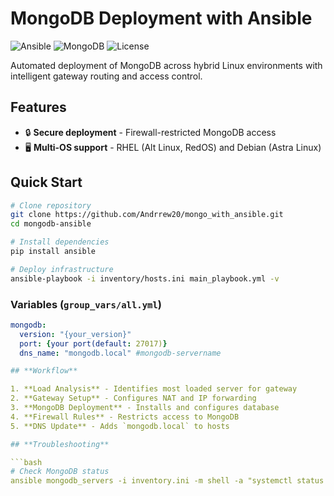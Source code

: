 # **MongoDB Deployment with Ansible**

![Ansible](https://img.shields.io/badge/ansible-2.10+-red.svg) ![MongoDB](https://img.shields.io/badge/mongodb-7.0-green.svg) ![License](https://img.shields.io/badge/license-MIT-blue.svg)

Automated deployment of MongoDB across hybrid Linux environments with intelligent gateway routing and access control.

## **Features**

- 🔒 **Secure deployment** - Firewall-restricted MongoDB access
- 🖥️ **Multi-OS support** - RHEL (Alt Linux, RedOS) and Debian (Astra Linux)

## **Quick Start**

```bash
# Clone repository
git clone https://github.com/Andrrew20/mongo_with_ansible.git
cd mongodb-ansible

# Install dependencies
pip install ansible

# Deploy infrastructure
ansible-playbook -i inventory/hosts.ini main_playbook.yml -v
```

### **Variables (`group_vars/all.yml`)**

````yaml
mongodb:
  version: "{your_version}"
  port: {your port(default: 27017)}
  dns_name: "mongodb.local" #mongodb-servername

## **Workflow**

1. **Load Analysis** - Identifies most loaded server for gateway
2. **Gateway Setup** - Configures NAT and IP forwarding
3. **MongoDB Deployment** - Installs and configures database
4. **Firewall Rules** - Restricts access to MongoDB
5. **DNS Update** - Adds `mongodb.local` to hosts

## **Troubleshooting**

```bash
# Check MongoDB status
ansible mongodb_servers -i inventory.ini -m shell -a "systemctl status mongod"
````
